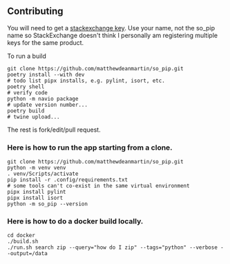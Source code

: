 Contributing
------------
You will need to get a [stackexchange key](https://stackapps.com/apps/oauth/register). Use your name, not the so_pip name so StackExchange doesn't think
I personally am registering multiple keys for the same product.

To run a build
```
git clone https://github.com/matthewdeanmartin/so_pip.git
poetry install --with dev
# todo list pipx installs, e.g. pylint, isort, etc.
poetry shell
# verify code
python -m navio package
# update version number...
poetry build
# twine upload...
```

The rest is fork/edit/pull request.

### Here is how to run the app starting from a clone.
```
git clone https://github.com/matthewdeanmartin/so_pip.git
python -m venv venv
. venv/Scripts/activate
pip install -r .config/requirements.txt
# some tools can't co-exist in the same virtual environment
pipx install pylint
pipx install isort
python -m so_pip --version
```

### Here is how to do a docker build locally.
```
cd docker
./build.sh
./run.sh search zip --query="how do I zip" --tags="python" --verbose --output=/data
```
